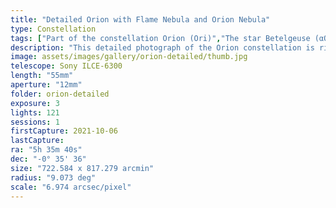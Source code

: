 ```yaml
---
title: "Detailed Orion with Flame Nebula and Orion Nebula"
type: Constellation
tags: ["Part of the constellation Orion (Ori)","The star Betelgeuse (αOri)","Betelgeuse","The star Bellatrix (γOri)","Bellatrix","The star Alnilam (εOri)","The star Alnitak (ζOri)","The star Mintaka (δOri)","The star ιOri","NGC1976","M42","IC434","NGC2024","NGC1982","M43","The star σOri","The star ηOri","The star 32Ori","NGC2112","Great Orion Nebula","Orion Nebula","Mairan's Nebula","Flame Nebula","Orion B"]
description: "This detailed photograph of the Orion constellation is rich nebulae. The Flame Nebula is on the left of the 'belt' and the Orion Nebula pops at the bottom of the 'sword'."
image: assets/images/gallery/orion-detailed/thumb.jpg
telescope: Sony ILCE-6300
length: "55mm"
aperture: "12mm"
folder: orion-detailed
exposure: 3
lights: 121 
sessions: 1
firstCapture: 2021-10-06 
lastCapture:
ra: "5h 35m 40s"
dec: "-0° 35' 36"
size: "722.584 x 817.279 arcmin"
radius: "9.073 deg"
scale: "6.974 arcsec/pixel"
---
```

